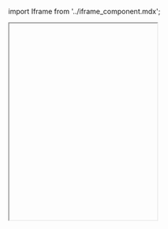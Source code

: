 import Iframe from '../iframe_component.mdx';

<Iframe id='layout-header--default' style="height:400px!important" > </Iframe>
